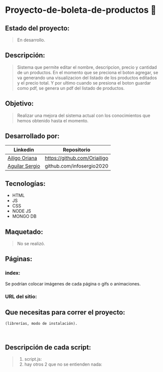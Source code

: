 # Proyecto-de-boleta-de-productos 💚
## Estado del proyecto:
> En desarrollo.
## Descripción:
> Sistema que permite editar el nombre, descripcion, precio y cantidad de un productos. En el momento que se preciona el boton agregar, se va generando una visualizacion del listado de los productos editados y el precio total. Y por ultimo cuando se presiona el boton guardar como pdf, se genera un pdf del listado de productos.
## Objetivo: 
> Realizar una mejora del sistema actual con los conocimientos que hemos obtenido hasta el momento.
## Desarrollado por:
| Linkedin | Repositorio |
| -------  | ------- |
| [Ailigo Oriana](linkedin.com/in/oriana-ailigo) | https://github.com/Oriailigo |
| [Aguilar Sergio](linkedin.com/in/sergioaguilarsoria) | github.com/infosergio2020 |
## Tecnologías:
* HTML
* JS
* CSS
* NODE JS
* MONGO DB
## Maquetado:
> No se realizó.
## Páginas:
### index:
 Se podrían colocar imágenes de cada página o gifs o animaciones.
### URL del sitio:
## Que necesitas para correr el proyecto:
```
(librerías, modo de instalación).



```
## Descripción de cada script:
> 1) script.js: 
> 2) hay otros 2 que no se entienden nada:
